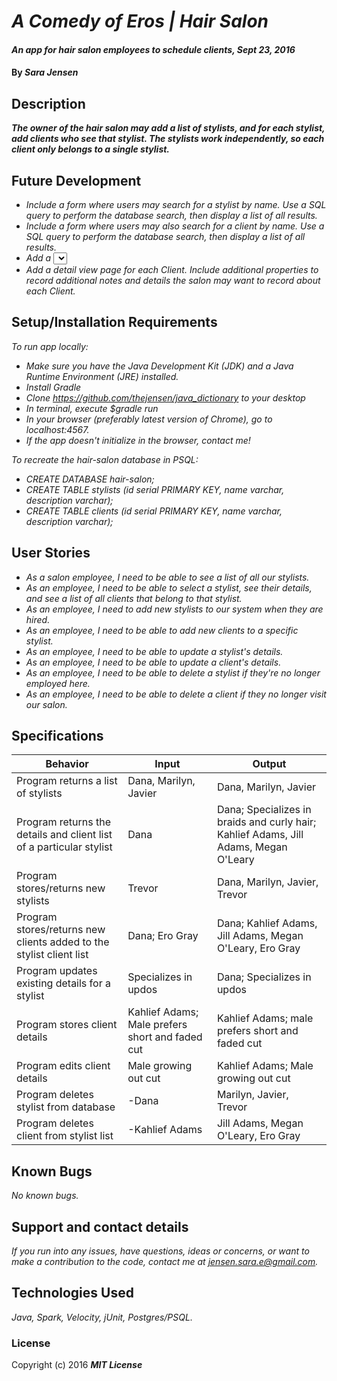 # _A Comedy of Eros | Hair Salon_

#### _An app for hair salon employees to schedule clients, Sept 23, 2016_

#### By _**Sara Jensen**_

## Description

_**The owner of the hair salon may add a list of stylists, and for each stylist, add clients who see that stylist. The stylists work independently, so each client only belongs to a single stylist.**_

## Future Development

* _Include a form where users may search for a stylist by name. Use a SQL query to perform the database search, then display a list of all results._
* _Include a form where users may also search for a client by name. Use a SQL query to perform the database search, then display a list of all results._
* _Add a <select> drop down field that allows a user to select which Stylist a Client belongs to._
* _Add a detail view page for each Client. Include additional properties to record additional notes and details the salon may want to record about each Client._

## Setup/Installation Requirements

_To run app locally:_
* _Make sure you have the Java Development Kit (JDK) and a Java Runtime Environment (JRE) installed._
* _Install Gradle_
* _Clone https://github.com/thejensen/java_dictionary to your desktop_
* _In terminal, execute $gradle run_
* _In your browser (preferably latest version of Chrome), go to localhost:4567._
* _If the app doesn't initialize in the browser, contact me!_

_To recreate the hair-salon database in PSQL:_
* _CREATE DATABASE hair-salon;_
* _CREATE TABLE stylists (id serial PRIMARY KEY, name varchar, description varchar);_
* _CREATE TABLE clients (id serial PRIMARY KEY, name varchar, description varchar);_

## User Stories

* _As a salon employee, I need to be able to see a list of all our stylists._
* _As an employee, I need to be able to select a stylist, see their details, and see a list of all clients that belong to that stylist._
* _As an employee, I need to add new stylists to our system when they are hired._
* _As an employee, I need to be able to add new clients to a specific stylist._
* _As an employee, I need to be able to update a stylist's details._
* _As an employee, I need to be able to update a client's details._
* _As an employee, I need to be able to delete a stylist if they're no longer employed here._
* _As an employee, I need to be able to delete a client if they no longer visit our salon._

## Specifications

| Behavior | Input | Output |
| --- | --- | --- |
| Program returns a list of stylists | Dana, Marilyn, Javier | Dana, Marilyn, Javier |
| Program returns the details and client list of a particular stylist | Dana | Dana; Specializes in braids and curly hair; Kahlief Adams, Jill Adams, Megan O'Leary |
| Program stores/returns new stylists | Trevor | Dana, Marilyn, Javier, Trevor |
| Program stores/returns new clients added to the stylist client list | Dana; Ero Gray | Dana; Kahlief Adams, Jill Adams, Megan O'Leary, Ero Gray |
| Program updates existing details for a stylist | Specializes in updos | Dana; Specializes in updos |
| Program stores client details | Kahlief Adams; Male prefers short and faded cut | Kahlief Adams; male prefers short and faded cut |
| Program edits client details | Male growing out cut | Kahlief Adams; Male growing out cut |
| Program deletes stylist from database | -Dana | Marilyn, Javier, Trevor |
| Program deletes client from stylist list | -Kahlief Adams | Jill Adams, Megan O'Leary, Ero Gray |

## Known Bugs

_No known bugs._

## Support and contact details

_If you run into any issues, have questions, ideas or concerns, or want to make a contribution to the code, contact me at jensen.sara.e@gmail.com._

## Technologies Used

_Java, Spark, Velocity, jUnit, Postgres/PSQL._

### License

Copyright (c) 2016 **_MIT License_**
